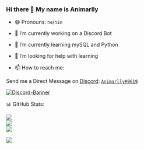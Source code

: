 ### Hi there 👋 My name is Animarlly

<!--
**Animarlly/Animarlly** is a ✨ _special_ ✨ repository because its `README.md` (this file) appears on your GitHub profile.
-->

- 😄 Pronouns: `he`/`him`

- 🔭 I’m currently working on a Discord Bot

- 🌱 I’m currently learning mySQL and Python

- 🤔 I’m looking for help with learning

- 📫 How to reach me:

Send me a Direct Message on [Discord](https://discord.com): [`Animarlly#9619`](https://discord.com/users/951971985091596328)

[![Discord-Banner](https://discord.c99.nl/widget/theme-2/951971985091596328.png)](https://discord.gg/vEr96uY7GM)

<summary> 📊 GitHub Stats: </summary>
  
![](https://github-readme-stats.vercel.app/api?username=ipexadev&theme=radical&hide_border=false&include_all_commits=true&count_private=true)<br/>
![](https://github-readme-streak-stats.herokuapp.com/?user=ipexadev&theme=radical&hide_border=false)<br/>
![](https://github-readme-stats.vercel.app/api/top-langs/?username=ipexadev&theme=radical&hide_border=false&include_all_commits=true&count_private=true&layout=compact)

![](https://komarev.com/ghpvc/?username=animarlly&color=blue)
